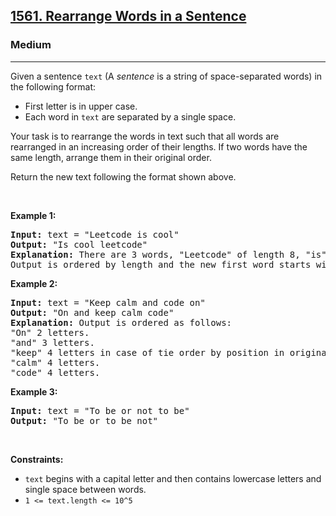 <h2><a href="https://leetcode.com/problems/people-whose-list-of-favorite-companies-is-not-a-subset-of-another-list/">1561. Rearrange Words in a Sentence</a></h2><h3>Medium</h3><hr><p>Given a sentence&nbsp;<code>text</code> (A&nbsp;<em>sentence</em>&nbsp;is a string of space-separated words) in the following format:</p>

<ul>
	<li>First letter is in upper case.</li>
	<li>Each word in <code>text</code> are separated by a single space.</li>
</ul>

<p>Your task is to rearrange the words in text such that&nbsp;all words are rearranged in an increasing order of their lengths. If two words have the same length, arrange them in their original order.</p>

<p>Return the new text&nbsp;following the format shown above.</p>

<p>&nbsp;</p>
<p><strong class="example">Example 1:</strong></p>

<pre>
<strong>Input:</strong> text = &quot;Leetcode is cool&quot;
<strong>Output:</strong> &quot;Is cool leetcode&quot;
<strong>Explanation: </strong>There are 3 words, &quot;Leetcode&quot; of length 8, &quot;is&quot; of length 2 and &quot;cool&quot; of length 4.
Output is ordered by length and the new first word starts with capital letter.
</pre>

<p><strong class="example">Example 2:</strong></p>

<pre>
<strong>Input:</strong> text = &quot;Keep calm and code on&quot;
<strong>Output:</strong> &quot;On and keep calm code&quot;
<strong>Explanation: </strong>Output is ordered as follows:
&quot;On&quot; 2 letters.
&quot;and&quot; 3 letters.
&quot;keep&quot; 4 letters in case of tie order by position in original text.
&quot;calm&quot; 4 letters.
&quot;code&quot; 4 letters.
</pre>

<p><strong class="example">Example 3:</strong></p>

<pre>
<strong>Input:</strong> text = &quot;To be or not to be&quot;
<strong>Output:</strong> &quot;To be or to be not&quot;
</pre>

<p>&nbsp;</p>
<p><strong>Constraints:</strong></p>

<ul>
	<li><code>text</code> begins with a capital letter and then contains lowercase letters and single space between words.</li>
	<li><code>1 &lt;= text.length &lt;= 10^5</code></li>
</ul>
